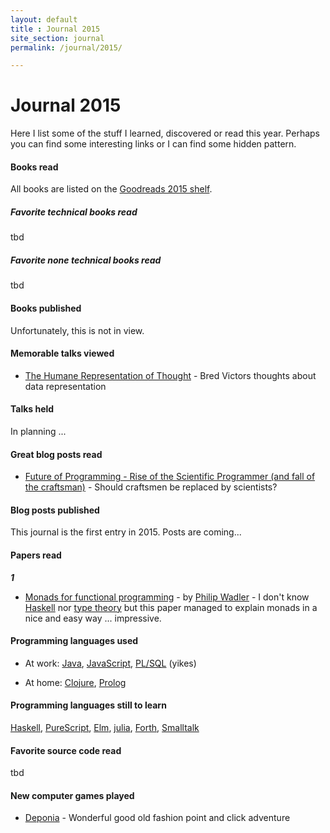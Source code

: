 ```yaml
---
layout: default
title : Journal 2015
site_section: journal
permalink: /journal/2015/

---
```


# Journal 2015

Here I list some of the stuff I learned, discovered or read this year. Perhaps you can find some interesting links or I can find some hidden pattern.

#### Books read

All books are listed on the [Goodreads 2015 shelf](http://www.goodreads.com/review/list/4737347-norbert-schneider?shelf=read_in_2015).

##### Favorite technical books read

tbd

##### Favorite none technical books read

tbd

#### Books published

Unfortunately, this is not in view.

#### Memorable talks viewed

- [The Humane Representation of Thought](http://vimeo.com/115154289) - Bred Victors thoughts about data representation

#### Talks held

In planning ...

#### Great blog posts read

- [Future of Programming - Rise of the Scientific Programmer (and fall of the craftsman)](http://byterot.blogspot.co.uk/2015/01/future-of-programming-rise-of-the-scientific-developer-bigdata-datascience-machine-learning-and-fall-of-the-craftsman.html) - Should craftsmen be replaced by scientists?

#### Blog posts published

This journal is the first entry in 2015. Posts are coming...

#### Papers read

***1***

- [Monads for functional programming](http://homepages.inf.ed.ac.uk/wadler/papers/marktoberdorf/baastad.pdf) - by [Philip Wadler](https://en.wikipedia.org/wiki/Philip_Wadler) - I don't know [Haskell](http://www.haskell.org) nor [type theory](https://en.wikipedia.org/wiki/Type_theory) but this paper managed to explain monads in a nice and easy way ... impressive.

#### Programming languages used

- At work: [Java](http://en.wikipedia.org/wiki/Java_(programming_language)), [JavaScript](http://en.wikipedia.org/wiki/JavaScript), [PL/SQL](http://en.wikipedia.org/wiki/PL/SQL) (yikes)

- At home: [Clojure](http://www.clojure.org), [Prolog](https://en.wikipedia.org/wiki/Prolog)

#### Programming languages still to learn

[Haskell](http://www.haskell.org), [PureScript](http://www.purescript.org/), [Elm](http://elm-lang.org/), [julia](http://julialang.org/), [Forth](https://en.wikipedia.org/wiki/Forth_(programming_language)), [Smalltalk](https://en.wikipedia.org/wiki/Smalltalk)

#### Favorite source code read

tbd

#### New computer games played

- [Deponia](http://www.daedalic.de/en/game/Deponia/) - Wonderful good old fashion point and click adventure
